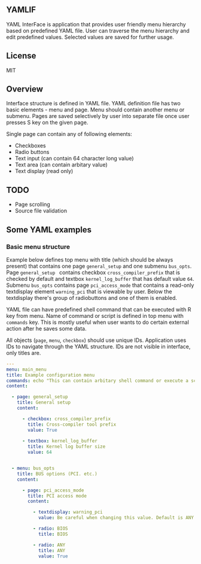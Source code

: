 ## YAMLIF

YAML InterFace is application that provides user friendly menu hierarchy based on predefined YAML file. User can
traverse the menu hierarchy and edit predefined values. Selected values are saved for further usage.

## License

MIT

## Overview

Interface structure is defined in YAML file. YAML definition file has two basic elements - menu and page. Menu
should contain another menu or submenu. Pages are saved selectively by user into separate file once user presses
S key on the given page. 

Single page can contain any of following elements:

- Checkboxes
- Radio buttons
- Text input (can contain 64 character long value)
- Text area (can contain arbitary value)
- Text display (read only)

## TODO

- Page scrolling
- Source file validation

## Some YAML examples

### Basic menu structure

Example below defines top menu with title (which should be always present) that contains one page `general_setup` and
one submenu `bus_opts`. Page `general_setup ` contains checkbox `cross_compiler_prefix` that is checked by default and
textbox `kernel_log_buffer` that has default value `64`. Submenu `bus_opts` contains page `pci_access_mode` that
contains a read-only textdisplay element `warning_pci` that is viewable by user. Below the textdisplay there's group
of radiobuttons and one of them is enabled.

YAML file can have predefined shell command that can be executed with R key from menu. Name of command or script
is defined in top menu with `commands` key. This is mostly useful when user wants to do certain external action after
he saves some data.

All objects (`page`, `menu`, `checkbox`) should use unique IDs. Application uses IDs to navigate through the YAML
structure. IDs are not visible in interface, only titles are.

``` YAML
---
menu: main_menu
title: Example configuration menu
commands: echo "This can contain arbitary shell command or execute a script (eg., ./script.sh)"
content:

  - page: general_setup
    title: General setup
    content:

      - checkbox: cross_compiler_prefix
        title: Cross-compiler tool prefix
        value: True
        
      - textbox: kernel_log_buffer
        title: Kernel log buffer size
        value: 64


  - menu: bus_opts
    title: BUS options (PCI. etc.)
    content:

      - page: pci_access_mode
        title: PCI access mode
        content:

          - textdisplay: warning_pci
            value: Be careful when changing this value. Default is ANY.

          - radio: BIOS
            title: BIOS

          - radio: ANY
            title: ANY
            value: True
```